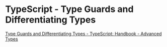 # TypeScript - Type Guards and Differentiating Types

[Type Guards and Differentiating Types - TypeScript: Handbook - Advanced Types](https://www.typescriptlang.org/docs/handbook/advanced-types.html#type-guards-and-differentiating-types)
